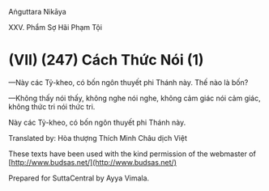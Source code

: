  

Aṅguttara Nikāya

XXV. Phẩm Sợ Hãi Phạm Tội

# (VII) (247) Cách Thức Nói (1)

—Này các Tỷ-kheo, có bốn ngôn thuyết phi Thánh này. Thế nào là bốn?

—Không thấy nói thấy, không nghe nói nghe, không cảm giác nói cảm giác, không thức tri nói thức tri.

Này các Tỷ-kheo, có bốn ngôn thuyết phi Thánh này.

Translated by: Hòa thượng Thích Minh Châu dịch Việt

These texts have been used with the kind permission of the webmaster of [http://www.budsas.net/](http://www.budsas.net/)

Prepared for SuttaCentral by Ayya Vimala.